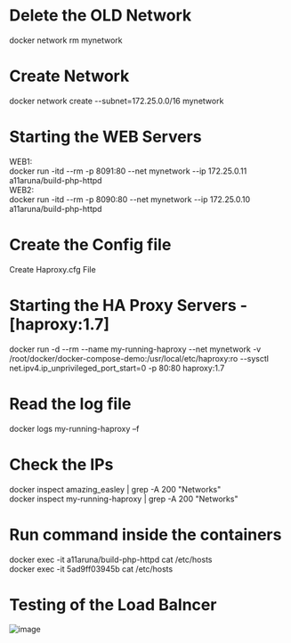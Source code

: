 Delete the OLD Network​
========================
docker network rm mynetwork​

Create Network​
=============
docker network create --subnet=172.25.0.0/16 mynetwork​

​Starting the WEB Servers​
=======================
WEB1:<br />
docker run -itd --rm -p 8091:80 --net mynetwork --ip 172.25.0.11 a11aruna/build-php-httpd ​<br />
WEB2:<br />
docker run -itd --rm -p 8090:80 --net mynetwork --ip 172.25.0.10 a11aruna/build-php-httpd​<br />

​Create the Config file​
======================
Create Haproxy.cfg File​

​Starting the HA Proxy Servers - [haproxy:1.7]​
============================================
docker run -d --rm --name my-running-haproxy --net mynetwork -v /root/docker/docker-compose-demo:/usr/local/etc/haproxy:ro --sysctl net.ipv4.ip_unprivileged_port_start=0 -p 80:80 haproxy:1.7​

​Read the log file​
=================
docker logs my-running-haproxy –f​

Check the IPs​
============
docker inspect amazing_easley | grep -A 200 "Networks"​<br />
docker inspect my-running-haproxy | grep -A 200 "Networks"​

​Run command inside the containers​
=================================
docker exec -it a11aruna/build-php-httpd cat /etc/hosts​<br />
docker exec -it 5ad9ff03945b cat /etc/hosts

Testing of the Load Balncer
====================================
![image](https://github.com/ifsemail9/k8s/assets/133851700/070eee3b-03eb-416d-9d07-6e6375f1a0c9)



